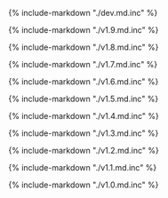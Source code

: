 {% include-markdown "./dev.md.inc" %}

{% include-markdown "./v1.9.md.inc" %}

{% include-markdown "./v1.8.md.inc" %}

{% include-markdown "./v1.7.md.inc" %}

{% include-markdown "./v1.6.md.inc" %}

{% include-markdown "./v1.5.md.inc" %}

{% include-markdown "./v1.4.md.inc" %}

{% include-markdown "./v1.3.md.inc" %}

{% include-markdown "./v1.2.md.inc" %}

{% include-markdown "./v1.1.md.inc" %}

{% include-markdown "./v1.0.md.inc" %}
